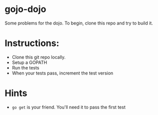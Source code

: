 # gojo-dojo
Some problems for the dojo. To begin, clone this repo and try to build it.

# Instructions:

- Clone this git repo locally.
- Setup a GOPATH
- Run the tests
- When your tests pass, increment the test version


# Hints

- `go get` is your friend. You'll need it to pass the first test

